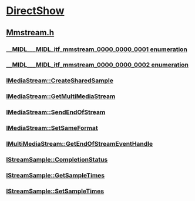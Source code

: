 # [DirectShow](../_dshow/index.md)
## [Mmstream.h](index.md)
### [__MIDL___MIDL_itf_mmstream_0000_0000_0001 enumeration](../mmstream/ne-mmstream-__midl___midl_itf_mmstream_0000_0000_0001.md)
### [__MIDL___MIDL_itf_mmstream_0000_0000_0002 enumeration](../mmstream/ne-mmstream-__midl___midl_itf_mmstream_0000_0000_0002.md)
### [IMediaStream::CreateSharedSample](../mmstream/nf-mmstream-imediastream-createsharedsample.md)
### [IMediaStream::GetMultiMediaStream](../mmstream/nf-mmstream-imediastream-getmultimediastream.md)
### [IMediaStream::SendEndOfStream](../mmstream/nf-mmstream-imediastream-sendendofstream.md)
### [IMediaStream::SetSameFormat](../mmstream/nf-mmstream-imediastream-setsameformat.md)
### [IMultiMediaStream::GetEndOfStreamEventHandle](../mmstream/nf-mmstream-imultimediastream-getendofstreameventhandle.md)
### [IStreamSample::CompletionStatus](../mmstream/nf-mmstream-istreamsample-completionstatus.md)
### [IStreamSample::GetSampleTimes](../mmstream/nf-mmstream-istreamsample-getsampletimes.md)
### [IStreamSample::SetSampleTimes](../mmstream/nf-mmstream-istreamsample-setsampletimes.md)
